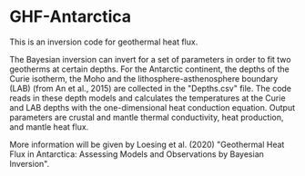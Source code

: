# GHF-Antarctica
This is an inversion code for geothermal heat flux.

The Bayesian inversion can invert for a set of parameters in order to fit two geotherms at certain depths. 
For the Antarctic continent, the depths of the Curie isotherm, the Moho and the lithosphere-asthenosphere boundary (LAB) (from An et al., 2015) are collected in the "Depths.csv" file.
The code reads in these depth models and calculates the temperatures at the Curie and LAB depths with the one-dimensional heat conduction equation. Output parameters are crustal and mantle thermal conductivity, heat production, and mantle heat flux.


More information will be given by Loesing et al. (2020) "Geothermal Heat Flux in Antarctica: Assessing Models and Observations by Bayesian Inversion".
